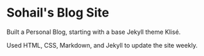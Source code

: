 # Sohail's Blog Site

Built a Personal Blog, starting with a base Jekyll theme Klisé.

Used HTML, CSS, Markdown, and Jekyll to update the site weekly.
